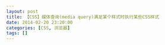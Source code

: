 ```yaml
---
layout: post
title: 【CSS】媒体查询(media query)满足某个样式时执行某些CSS样式
date: 2014-02-20 23:20:00
categories: [CSS, 浏览器]
tags: []
---
```

      